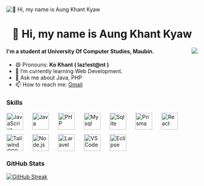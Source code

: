 ![👋 Hi, my name is Aung Khant Kyaw](https://user-images.githubusercontent.com/10498744/210012254-234538ff-d198-48aa-8964-37e6fd45d227.gif)

<div id="toc">
  <ul align="center" style="list-style: none">
    <summary>
      <h1>
        👋 Hi, my name is Aung Khant Kyaw
      </h1>
    </summary>
  </ul>
</div>

<a>
  <img src="https://github-readme-stats.vercel.app/api?username=aung-khantkyaw&theme=react" align="right" />
</a>

#### I'm a student at University Of Computer Studies, Maubin.
- 😄 Pronouns: **Ko Khant ( laz!est@nt )** 
- 🌱 I’m currently learning Web Development. 
- 💬 Ask me about Java, PHP 
- 📫 How to reach me: [Gmail](aungkhantkyaw.tech@gmail.com)

 **<h3 align="left">Skills</h3>**

<div style="display: flex; flex-wrap: wrap; gap: 12px; justify-content: left;"><img src="https://skillicons.dev/icons?i=javascript" height="44" alt="JavaScript" style="margin-right: 12px"> <img src="https://skillicons.dev/icons?i=java" height="44" alt="Java" style="margin-right: 12px"> <img src="https://skillicons.dev/icons?i=php" height="44" alt="PHP" style="margin-right: 12px"> <img src="https://skillicons.dev/icons?i=mysql" height="44" alt="Mysql" style="margin-right: 12px"> <img src="https://skillicons.dev/icons?i=sqlite" height="44" alt="Sqlite" style="margin-right: 12px"> <img src="https://skillicons.dev/icons?i=prisma" height="44" alt="Prisma" style="margin-right: 12px"> <img src="https://skillicons.dev/icons?i=react" height="44" alt="React" style="margin-right: 12px"> <img src="https://skillicons.dev/icons?i=tailwind" height="44" alt="Tailwind CSS" style="margin-right: 12px"> <img src="https://skillicons.dev/icons?i=nodejs" height="44" alt="Node.js" style="margin-right: 12px"> <img src="https://skillicons.dev/icons?i=laravel" height="44" alt="Laravel" style="margin-right: 12px"> <img src="https://skillicons.dev/icons?i=vscode" height="44" alt="VSCode" style="margin-right: 12px"> <img src="https://skillicons.dev/icons?i=eclipse" height="44" alt="Eclipse" style="margin-right: 12px"></div>

 **<h3 align="left">GitHub Stats</h3>**
[![GitHub Streak](https://github-readme-streak-stats.herokuapp.com?user=aung-khantkyaw&theme=react)](https://git.io/streak-stats)
